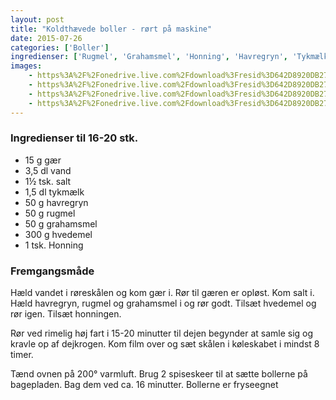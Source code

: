 ```yaml
---
layout: post
title: "Koldthævede boller - rørt på maskine"
date: 2015-07-26
categories: ['Boller']
ingredienser: ['Rugmel', 'Grahamsmel', 'Honning', 'Havregryn', 'Tykmælk']
images:
    - https%3A%2F%2Fonedrive.live.com%2Fdownload%3Fresid%3D642D8920DB2784EE!163877
    - https%3A%2F%2Fonedrive.live.com%2Fdownload%3Fresid%3D642D8920DB2784EE!163871
    - https%3A%2F%2Fonedrive.live.com%2Fdownload%3Fresid%3D642D8920DB2784EE!163876
    - https%3A%2F%2Fonedrive.live.com%2Fdownload%3Fresid%3D642D8920DB2784EE!163875
---
```


### Ingredienser til 16-20 stk.
-   15 g gær
-   3,5 dl vand
-   1½ tsk. salt
-   1,5 dl tykmælk
-   50 g havregryn
-   50 g rugmel
-   50 g grahamsmel
-   300 g hvedemel
-   1 tsk. Honning

### Fremgangsmåde
Hæld vandet i røreskålen og kom gær i. Rør til gæren er opløst. Kom salt i. Hæld havregryn, rugmel og grahamsmel i og rør godt. Tilsæt hvedemel og rør igen. Tilsæt honningen.

Rør ved rimelig høj fart i 15-20 minutter til dejen begynder at samle sig og kravle op af dejkrogen. Kom film over og sæt skålen i køleskabet i mindst 8 timer.

Tænd ovnen på 200&deg; varmluft. Brug 2 spiseskeer til at sætte bollerne på bagepladen. Bag dem ved ca. 16 minutter.
Bollerne er fryseegnet
